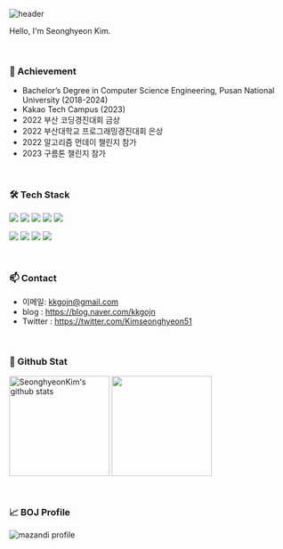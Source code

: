 ![header](https://capsule-render.vercel.app/api?type=waving&color=gradient&height=250&section=header&text=Seonghyeon_Kim&fontSize=40)

Hello, I'm Seonghyeon Kim.

<br>

### 🌟 Achievement
- Bachelor’s Degree in Computer Science Engineering, Pusan National University (2018-2024)
- Kakao Tech Campus (2023)
- 2022 부산 코딩경진대회 금상
- 2022 부산대학교 프로그래밍경진대회 은상
- 2022 알고리즘 먼데이 챌린지 참가
- 2023 구름톤 챌린지 참가

<br>

### 🛠 Tech Stack

<p>
  <img src="https://img.shields.io/badge/html5-%23E34F26.svg?&style=for-the-badge&logo=html5&logoColor=white" />
  <img src="https://img.shields.io/badge/javascript-%23F7DF1E.svg?&style=for-the-badge&logo=javascript&logoColor=black" />
  <img src="https://img.shields.io/badge/css3-%231572B6.svg?&style=for-the-badge&logo=css3&logoColor=white" />
  <img src="https://img.shields.io/badge/react-%2361DAFB.svg?&style=for-the-badge&logo=react&logoColor=black" />
  <img src="https://img.shields.io/badge/tailwind%20css-%2338B2AC.svg?&style=for-the-badge&logo=tailwind%20css&logoColor=white" />  
</p>

<p>
  <img src="https://img.shields.io/badge/java-%23007396.svg?&style=for-the-badge&logo=java&logoColor=white" />  
  <img src="https://img.shields.io/badge/kotlin-%230095D5.svg?&style=for-the-badge&logo=kotlin&logoColor=white" />
  <img src="https://img.shields.io/badge/python-%233776AB.svg?&style=for-the-badge&logo=python&logoColor=white" />
  <img src="https://img.shields.io/badge/android%20studio-%233DDC84.svg?&style=for-the-badge&logo=android%20studio&logoColor=black" />
</p>

<br>

### 📫 Contact
- 이메일: kkgojn@gmail.com
- blog : https://blog.naver.com/kkgojn
- Twitter : https://twitter.com/Kimseonghyeon51

<br>

### 🔬 Github Stat

<a href="https://github.com/SeonghyeonKim"><img align="center" style="height:180px" src="https://github-readme-stats.vercel.app/api?username=SeonghyeonKim&show_icons=true&include_all_commits=true&theme=nord&hide_border=true" alt="SeonghyeonKim's github stats" /></a>
<a href="https://github.com/SeonghyeonKim"><img align="center" style="height:180px" src="https://github-readme-stats.vercel.app/api/top-langs/?username=SeonghyeonKim&layout=compact&theme=nord&hide_border=true" /></a> 

<br>

### 📈 BOJ Profile

![mazandi profile](http://mazandi.herokuapp.com/api?handle=kkgojn&theme=warm)

<br>

<!--
**SeonghyeonKim/SeonghyeonKim** is a ✨ _special_ ✨ repository because its `README.md` (this file) appears on your GitHub profile.

Here are some ideas to get you started:

- 🔭 I’m currently working on ...
- 🌱 I’m currently learning ...
- 👯 I’m looking to collaborate on ...
- 🤔 I’m looking for help with ...
- 💬 Ask me about ...
- 📫 How to reach me: ...
- 😄 Pronouns: ...
- ⚡ Fun fact: ...
-->

